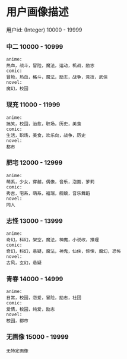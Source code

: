 # 用户画像描述
用户id: (Integer) 10000 - 19999


### 中二 10000 - 10999

```
anime:
热血，战斗，冒险，魔法，运动，机战，励志
comic: 
冒险，热血，格斗，魔法，励志，战争，竞技，武侠
novel:
魔幻，校园
```

### 现充 11000 - 11999

```
anime:
搞笑，校园，治愈，职场，历史，美食
comic:
生活，职场，美食，欢乐向，战争，历史
novel:
都市
```

### 肥宅 12000 - 12999

```
anime:
萌系，少女，穿越，偶像，音乐，泡面，萝莉
comic:
秀吉，宅系，萌系，福瑞，舰娘，音乐舞蹈
novel:
同人
```

### 志怪 13000 - 13999

```
anime:
奇幻，科幻，架空，魔法，神魔，小说改，推理
comic:
奇幻，科幻，悬疑，魔法，神鬼，仙侠，惊悚，魔幻，恐怖
novel:
古风，玄幻，悬疑
```

### 青春 14000 - 14999

```
anime:
日常，校园，恋爱，冒险，励志，社团
comic:
爱情，校园，纯爱，励志
novel:
校园，都市
```

### 无画像 15000 - 19999

```
无特定画像
```


